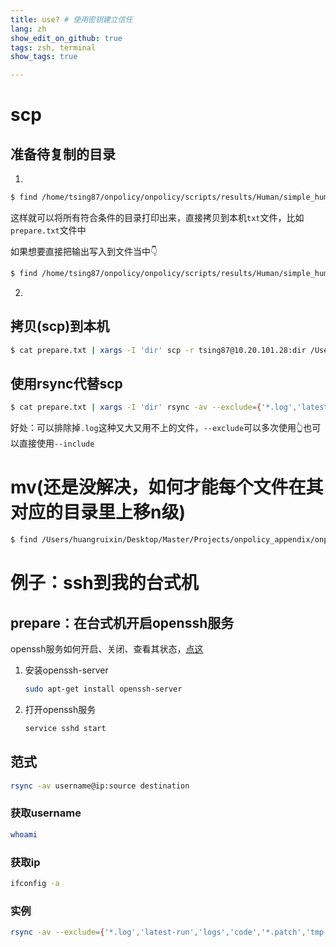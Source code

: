 ```yaml
---
title: use? # 使用密钥建立信任
lang: zh
show_edit_on_github: true
tags: zsh, terminal
show_tags: true

---
```




# scp

## 准备待复制的目录

1.

```bash
$ find /home/tsing87/onpolicy/onpolicy/scripts/results/Human/simple_human/rmappo -type d -name "ortho*" | xargs -I 'dir' echo dir 
```

这样就可以将所有符合条件的目录打印出来，直接拷贝到本机`txt`文件，比如`prepare.txt`文件中

如果想要直接把输出写入到文件当中👇

```bash
$ find /home/tsing87/onpolicy/onpolicy/scripts/results/Human/simple_human/rmappo -type d -name "fixed_GCR_predator3_prey1_RR0_NG0.5_DisAlpha*_view0.5_NL*" | xargs -I 'dir' echo dir > /home/tsing87/prepare.txt
```

2.

## 拷贝(scp)到本机

```bash
$ cat prepare.txt | xargs -I 'dir' scp -r tsing87@10.20.101.28:dir /Users/huangruixin/Desktop/Master/Projects/onpolicy_appendix/onpolicy_render/predator1_prey1_RR0_NG0.5_DisAlpha_view0.5_NL
```

## 使用rsync代替scp

```bash
$ cat prepare.txt | xargs -I 'dir' rsync -av --exclude={'*.log','latest-run','logs','code','*.patch','tmp','*.json','*.txt','*.yaml','*.wandb','critic.pt'} tsing87@10.20.101.39:dir /Users/huangruixin/Desktop/Master/Projects/onpolicy_appendix/onpolicy_render/ortho
```

好处：可以排除掉`.log`这种又大又用不上的文件，`--exclude`可以多次使用👆也可以直接使用`--include`

# mv(还是没解决，如何才能每个文件在其对应的目录里上移n级)

```bash
$ find /Users/huangruixin/Desktop/Master/Projects/onpolicy_appendix/onpolicy_render/predator1_prey1_RR0_NG0.5_DisAlpha_view0.5_NL -type f -name "actor.pt"| xargs -I 'file' mv file ../../..
```

# 例子：ssh到我的台式机

## prepare：在台式机开启openssh服务

openssh服务如何开启、关闭、查看其状态，[点这](https://blog.csdn.net/baidu_34884208/article/details/89376795)

1. 安装openssh-server

   ```bash
   sudo apt-get install openssh-server
   ```

2. 打开openssh服务

   ```bash
   service sshd start
   ```

## 范式

```bash
rsync -av username@ip:source destination
```

### 获取username

```bash
whoami
```

### 获取ip

```bash
ifconfig -a
```

### 实例

```bash
rsync -av --exclude={'*.log','latest-run','logs','code','*.patch','tmp','*.json','*.txt','*.yaml','*.wandb','critic.pt'} huangruixin@172.16.0.233:/home/huangruixin/clash /Users/huangruixin/Desktop
```

